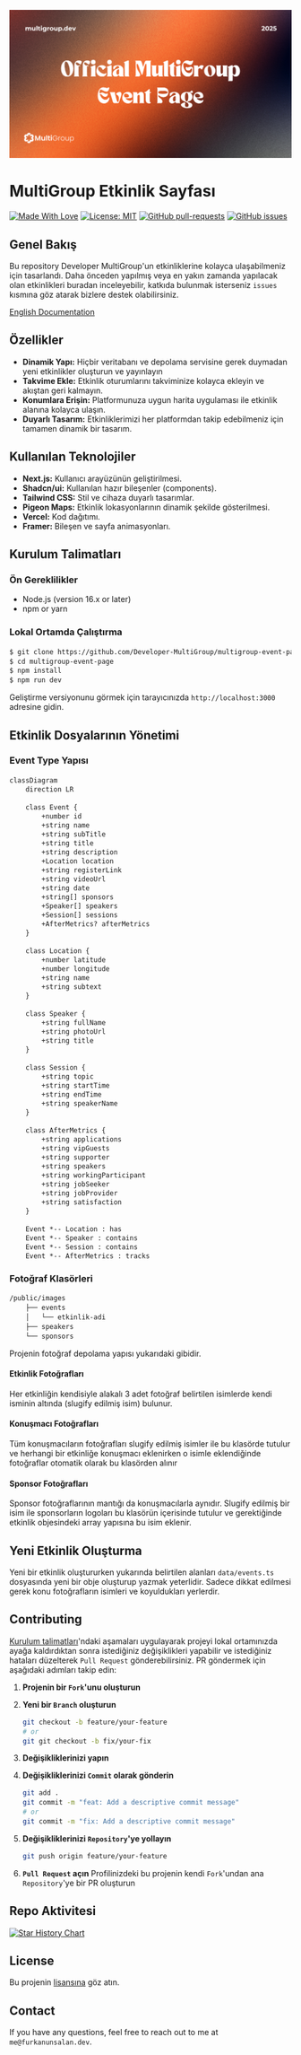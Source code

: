 ![screenshot](public/opengraph-image.png)

# MultiGroup Etkinlik Sayfası
[![Made With Love](https://img.shields.io/badge/Made%20With-Love-orange.svg)](https://github.com/chetanraj/awesome-github-badges) [![License: MIT](https://img.shields.io/badge/License-MIT-orange.svg)](https://opensource.org/licenses/MIT) [![GitHub pull-requests](https://img.shields.io/github/issues-pr/Developer-MultiGroup/multigroup-event-page.svg)](https://GitHub.com/Developer-MultiGroup/multigroup-event-page/pulls/) [![GitHub issues](https://img.shields.io/github/issues/Developer-MultiGroup/multigroup-event-page.svg)](https://GitHub.com/Developer-MultiGroup/multigroup-event-page/issues/)

## Genel Bakış

Bu repository Developer MultiGroup'un etkinliklerine kolayca ulaşabilmeniz için tasarlandı. Daha önceden yapılmış veya en yakın zamanda yapılacak olan etkinlikleri buradan inceleyebilir, katkıda bulunmak isterseniz `issues` kısmına göz atarak bizlere destek olabilirsiniz.

[English Documentation](/README-ENG.md)

## Özellikler

- **Dinamik Yapı:** Hiçbir veritabanı ve depolama servisine gerek duymadan yeni etkinlikler oluşturun ve yayınlayın
- **Takvime Ekle:** Etkinlik oturumlarını takviminize kolayca ekleyin ve akıştan geri kalmayın.
- **Konumlara Erişin:** Platformunuza uygun harita uygulaması ile etkinlik alanına kolayca ulaşın.
- **Duyarlı Tasarım:** Etkinliklerimizi her platformdan takip edebilmeniz için tamamen dinamik bir tasarım.

## Kullanılan Teknolojiler

- **Next.js:** Kullanıcı arayüzünün geliştirilmesi.
- **Shadcn/ui:** Kullanılan hazır bileşenler (components).
- **Tailwind CSS:** Stil ve cihaza duyarlı tasarımlar.
- **Pigeon Maps:** Etkinlik lokasyonlarının dinamik şekilde gösterilmesi.
- **Vercel:** Kod dağıtımı.
- **Framer:** Bileşen ve sayfa animasyonları.

## Kurulum Talimatları

### Ön Gereklilikler

- Node.js (version 16.x or later)
- npm or yarn

### Lokal Ortamda Çalıştırma

```bash
$ git clone https://github.com/Developer-MultiGroup/multigroup-event-page.git
$ cd multigroup-event-page
$ npm install
$ npm run dev
```

Geliştirme versiyonunu görmek için tarayıcınızda `http://localhost:3000` adresine gidin.

## Etkinlik Dosyalarının Yönetimi

### Event Type Yapısı

```mermaid
classDiagram
    direction LR
    
    class Event {
        +number id
        +string name
        +string subTitle
        +string title
        +string description
        +Location location
        +string registerLink
        +string videoUrl
        +string date
        +string[] sponsors
        +Speaker[] speakers
        +Session[] sessions
        +AfterMetrics? afterMetrics
    }
    
    class Location {
        +number latitude
        +number longitude
        +string name
        +string subtext
    }
    
    class Speaker {
        +string fullName
        +string photoUrl
        +string title
    }
    
    class Session {
        +string topic
        +string startTime
        +string endTime
        +string speakerName
    }
    
    class AfterMetrics {
        +string applications
        +string vipGuests
        +string supporter
        +string speakers
        +string workingParticipant
        +string jobSeeker
        +string jobProvider
        +string satisfaction
    }

    Event *-- Location : has
    Event *-- Speaker : contains
    Event *-- Session : contains
    Event *-- AfterMetrics : tracks
```



### Fotoğraf Klasörleri

```bash
/public/images
    ├── events
    │   └── etkinlik-adi
    ├── speakers
    └── sponsors
```

Projenin fotoğraf depolama yapısı yukarıdaki gibidir. 


#### Etkinlik Fotoğrafları

Her etkinliğin kendisiyle alakalı 3 adet fotoğraf belirtilen isimlerde kendi isminin altında (slugify edilmiş isim) bulunur. 

#### Konuşmacı Fotoğrafları

Tüm konuşmacıların fotoğrafları slugify edilmiş isimler ile bu klasörde tutulur ve herhangi bir etkinliğe konuşmacı eklenirken o isimle eklendiğinde fotoğraflar otomatik olarak bu klasörden alınır

#### Sponsor Fotoğrafları

Sponsor fotoğraflarının mantığı da konuşmacılarla aynıdır. Slugify edilmiş bir isim ile sponsorların logoları bu klasörün içerisinde tutulur ve gerektiğinde etkinlik objesindeki array yapısına bu isim eklenir.

## Yeni Etkinlik Oluşturma

Yeni bir etkinlik oluştururken yukarında belirtilen alanları `data/events.ts` dosyasında yeni bir obje oluşturup yazmak yeterlidir. Sadece dikkat edilmesi gerek konu fotoğrafların isimleri ve koyuldukları yerlerdir.

## Contributing

[Kurulum talimatları](#kurulum-talimatları)'ndaki aşamaları uygulayarak projeyi lokal ortamınızda ayağa kaldırdıktan sonra istediğiniz değişiklikleri yapabilir ve istediğiniz hataları düzelterek `Pull Request` gönderebilirsiniz. PR göndermek için aşağıdaki adımları takip edin:

1. **Projenin bir `Fork`'unu oluşturun**

2. **Yeni bir `Branch` oluşturun**

    ```bash
    git checkout -b feature/your-feature
    # or
    git git checkout -b fix/your-fix
    ```

3. **Değişikliklerinizi yapın**

4. **Değişikliklerinizi `Commit` olarak gönderin**

    ```bash
    git add .
    git commit -m "feat: Add a descriptive commit message"
    # or 
    git commit -m "fix: Add a descriptive commit message"
    ```

5. **Değişikliklerinizi `Repository`'ye yollayın**

    ```bash
    git push origin feature/your-feature
    ```

6. **`Pull Request` açın**
    Profilinizdeki bu projenin kendi `Fork`'undan ana `Repository`'ye bir PR oluşturun

## Repo Aktivitesi

<!-- ![Alt](https://repobeats.axiom.co/api/embed/94a2829520bc7e0ee83043b228c0db765d31cf5b.svg "Repobeats analytics image") -->

[![Star History Chart](https://api.star-history.com/svg?repos=Developer-MultiGroup/multigroup-event-page&type=Timeline)](https://star-history.com/#fDeveloper-MultiGroup/multigroup-event-page)

## License
Bu projenin [lisansına](LICENSE) göz atın.
## Contact
If you have any questions, feel free to reach out to me at `me@furkanunsalan.dev`.
